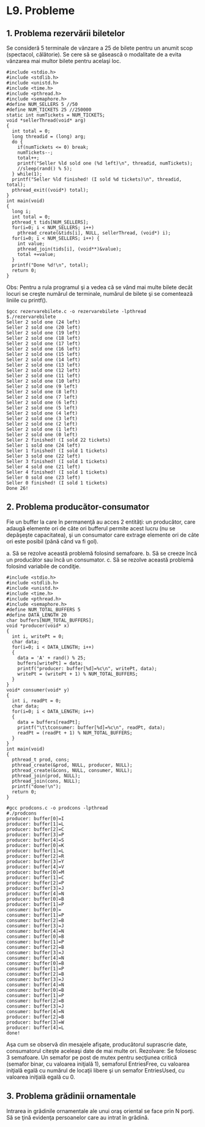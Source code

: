 # L9. Probleme

## 1. Problema rezervării biletelor

Se consideră 5 terminale de vânzare a 25 de bilete pentru un anumit scop (spectacol, călătorie). Se cere să se găsească o modalitate de a evita vânzarea mai multor bilete pentru acelaşi loc.
```
#include <stdio.h>
#include <stdlib.h>
#include <unistd.h>
#include <time.h>
#include <pthread.h>
#include <semaphore.h>
#define NUM_SELLERS 5 //50
#define NUM_TICKETS 25 //250000
static int numTickets = NUM_TICKETS;
void *sellerThread(void* arg)
{
  int total = 0;
  long threadid = (long) arg;
  do {
    if(numTickets <= 0) break;
    numTickets--;
    total++;
    printf("Seller %ld sold one (%d left)\n", threadid, numTickets);
    //sleep(rand() % 5);
  } while(1);
  printf("Seller %ld finished! (I sold %d tickets)\n", threadid, total);
  pthread_exit((void*) total);
}
int main(void)
{
  long i;
  int total = 0;
  pthread_t tids[NUM_SELLERS];
  for(i=0; i < NUM_SELLERS; i++)
    pthread_create(&tids[i], NULL, sellerThread, (void*) i);
  for(i=0; i < NUM_SELLERS; i++) {
    int value;
    pthread_join(tids[i], (void**)&value);
    total +=value;
  }
  printf("Done %d!\n", total);
  return 0;
}
```
Obs: Pentru a rula programul şi a vedea că se vând mai multe bilete decât locuri se creşte numărul de terminale, numărul de bilete şi se comentează liniile cu printf().

```
$gcc rezervarebilete.c -o rezervarebilete -lpthread
$./rezervarebilete
Seller 2 sold one (24 left)
Seller 2 sold one (20 left)
Seller 2 sold one (19 left)
Seller 2 sold one (18 left)
Seller 2 sold one (17 left)
Seller 2 sold one (16 left)
Seller 2 sold one (15 left)
Seller 2 sold one (14 left)
Seller 2 sold one (13 left)
Seller 2 sold one (12 left)
Seller 2 sold one (11 left)
Seller 2 sold one (10 left)
Seller 2 sold one (9 left)
Seller 2 sold one (8 left)
Seller 2 sold one (7 left)
Seller 2 sold one (6 left)
Seller 2 sold one (5 left)
Seller 2 sold one (4 left)
Seller 2 sold one (3 left)
Seller 2 sold one (2 left)
Seller 2 sold one (1 left)
Seller 2 sold one (0 left)
Seller 2 finished! (I sold 22 tickets)
Seller 1 sold one (24 left)
Seller 1 finished! (I sold 1 tickets)
Seller 3 sold one (22 left)
Seller 3 finished! (I sold 1 tickets)
Seller 4 sold one (21 left)
Seller 4 finished! (I sold 1 tickets)
Seller 0 sold one (23 left)
Seller 0 finished! (I sold 1 tickets)
Done 26!
```
## 2. Problema producător-consumator
Fie un buffer la care în permanenţă au acces 2 entităţi: un producător, care adaugă elemente ori de câte ori bufferul permite acest lucru (nu se depăşeşte capacitatea), şi un consumator care extrage elemente ori de câte ori este posibil (până când va fi gol).

a.  Să se rezolve această problemă folosind semafoare.
b.  Să se creeze încă un producător sau încă un consumator.
c.  Să se rezolve această problemă folosind variabile de condiţie.

```
#include <stdio.h>
#include <stdlib.h>
#include <unistd.h>
#include <time.h>
#include <pthread.h>
#include <semaphore.h>
#define NUM_TOTAL_BUFFERS 5
#define DATA_LENGTH 20
char buffers[NUM_TOTAL_BUFFERS];
void *producer(void* x)
{
  int i, writePt = 0;
  char data;
  for(i=0; i < DATA_LENGTH; i++)
  {
    data = 'A' + rand() % 25;
    buffers[writePt] = data;
    printf("producer: buffer[%d]=%c\n", writePt, data);
    writePt = (writePt + 1) % NUM_TOTAL_BUFFERS;
  }
}
void* consumer(void* y)
{
  int i, readPt = 0;
  char data;
  for(i=0; i < DATA_LENGTH; i++)
  {
    data = buffers[readPt];
    printf("\t\tconsumer: buffer[%d]=%c\n", readPt, data);
    readPt = (readPt + 1) % NUM_TOTAL_BUFFERS;
  }
}
int main(void)
{
  pthread_t prod, cons;
  pthread_create(&prod, NULL, producer, NULL);
  pthread_create(&cons, NULL, consumer, NULL);
  pthread_join(prod, NULL);
  pthread_join(cons, NULL);
  printf("done!\n");
  return 0;
}
```

```
#gcc prodcons.c -o prodcons -lpthread
#./prodcons
producer: buffer[0]=I
producer: buffer[1]=L
producer: buffer[2]=C
producer: buffer[3]=P
producer: buffer[4]=S
producer: buffer[0]=K
producer: buffer[1]=L
producer: buffer[2]=R
producer: buffer[3]=Y
producer: buffer[4]=V
producer: buffer[0]=M
producer: buffer[1]=C
producer: buffer[2]=P
producer: buffer[3]=J
producer: buffer[4]=N
producer: buffer[0]=B
producer: buffer[1]=P
consumer: buffer[0]=
consumer: buffer[1]=P
consumer: buffer[2]=B
consumer: buffer[3]=J
consumer: buffer[4]=N
consumer: buffer[0]=B
consumer: buffer[1]=P
consumer: buffer[2]=B
consumer: buffer[3]=J
consumer: buffer[4]=N
consumer: buffer[0]=B
consumer: buffer[1]=P
consumer: buffer[2]=B
consumer: buffer[3]=J
consumer: buffer[4]=N
consumer: buffer[0]=B
consumer: buffer[1]=P
consumer: buffer[2]=B
consumer: buffer[3]=J
consumer: buffer[4]=N
producer: buffer[2]=B
producer: buffer[3]=W
producer: buffer[4]=L
done!
```
Aşa cum se observă din mesajele afişate, producătorul suprascrie date, consumatorul citeşte aceleaşi date de mai multe ori.
Rezolvare:
Se folosesc 3 semafoare. Un semafor pe post de mutex pentru secţiunea critică (semafor binar, cu valoarea iniţială 1), semaforul EntriesFree, cu valoarea iniţială egală cu numărul de locaţii libere şi un semafor EntriesUsed, cu valoarea iniţială egală cu 0.

## 3. Problema grădinii ornamentale

Intrarea in grădinile ornamentale ale unui oraş oriental se face prin N porţi. Să se ţină evidenţa persoanelor care au intrat în grădină.
